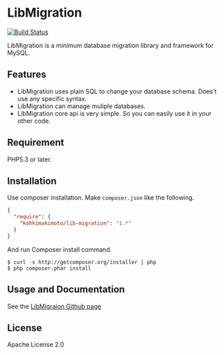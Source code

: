 # LibMigration

[![Build Status](https://travis-ci.org/kohkimakimoto/lib-migration.png?branch=master)](https://travis-ci.org/kohkimakimoto/lib-migration)

LibMigration is a minimum database migration library and framework for MySQL.

## Features

* LibMigration uses plain SQL to change your database schema. Does’t use any specific syntax.
* LibMigration can manage muliple databases.
* LibMigration core api is very simple. So you can easily use it in your other code.

## Requirement

PHP5.3 or later.

## Installation

Use composer installation. Make `composer.json` like the following.

``` json
{
  "require": {
    "kohkimakimoto/lib-migration": "1.*"
  }
}
```

And run Composer install command.

    $ curl -s http://getcomposer.org/installer | php
    $ php composer.phar install

## Usage and Documentation

See the [LibMigraion Github page](http://kohkimakimoto.github.io/lib-migration/)

## License

Apache License 2.0




